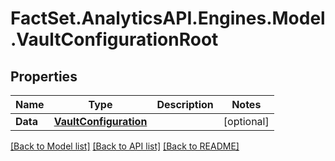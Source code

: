 # FactSet.AnalyticsAPI.Engines.Model.VaultConfigurationRoot

## Properties

Name | Type | Description | Notes
------------ | ------------- | ------------- | -------------
**Data** | [**VaultConfiguration**](VaultConfiguration.md) |  | [optional] 

[[Back to Model list]](../README.md#documentation-for-models) [[Back to API list]](../README.md#documentation-for-api-endpoints) [[Back to README]](../README.md)


